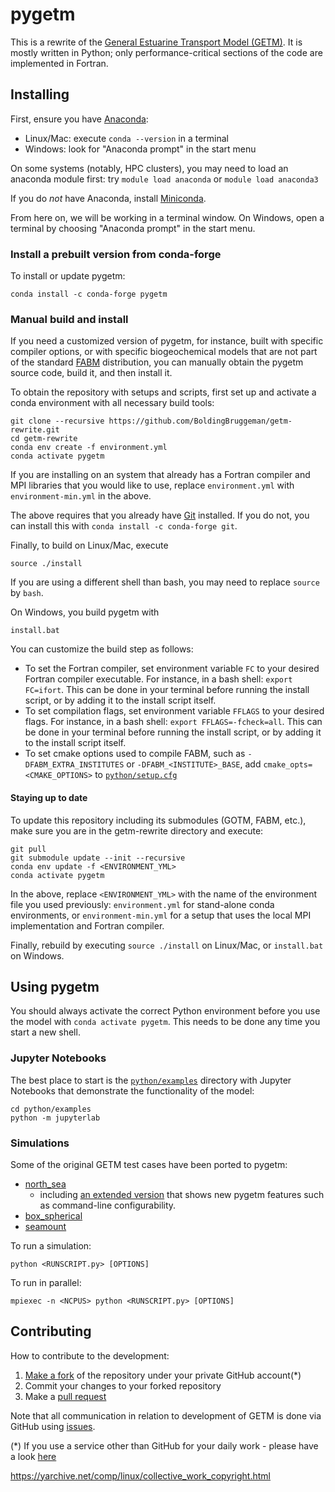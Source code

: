 # pygetm

This is a rewrite of the [General Estuarine Transport Model (GETM)](https://getm.eu).
It is mostly written in Python; only performance-critical sections of the code are
implemented in Fortran.

## Installing

First, ensure you have [Anaconda](https://docs.anaconda.com/free/anaconda/):
   - Linux/Mac: execute `conda --version` in a terminal
   - Windows: look for "Anaconda prompt" in the start menu

On some systems (notably, HPC clusters), you may need to load an anaconda module first:
try `module load anaconda` or `module load anaconda3`

If you do *not* have Anaconda, install [Miniconda](https://docs.anaconda.com/miniconda/).

From here on, we will be working in a terminal window. On Windows, open a terminal by choosing "Anaconda prompt" in the start menu.

### Install a prebuilt version from conda-forge

To install or update pygetm:

```
conda install -c conda-forge pygetm
```

### Manual build and install

If you need a customized version of pygetm, for instance, built with specific compiler
options, or with specific biogeochemical models that are not part of the standard
[FABM](https://fabm.net) distribution, you can manually obtain the pygetm source code,
build it, and then install it.

To obtain the repository with setups and scripts, first set up and activate a conda
environment with all necessary build tools:

```
git clone --recursive https://github.com/BoldingBruggeman/getm-rewrite.git
cd getm-rewrite
conda env create -f environment.yml
conda activate pygetm
```

If you are installing on an system that already has a Fortran
compiler and MPI libraries that you would like to use, replace `environment.yml` with
`environment-min.yml` in the above.

The above requires that you already have [Git](https://git-scm.com/) installed.
If you do not, you can install this with `conda install -c conda-forge git`.

Finally, to build on Linux/Mac, execute

```
source ./install
```

If you are using a different shell than bash, you may need to replace `source` by `bash`.

On Windows, you build pygetm with

```
install.bat
```

You can customize the build step as follows:
* To set the Fortran compiler, set environment variable `FC` to your desired Fortran
  compiler executable. For instance, in a bash shell: `export FC=ifort`. This can be done
  in your terminal before running the install script, or by adding it to the install
  script itself.
* To set compilation flags, set environment variable `FFLAGS` to your desired flags.
  For instance, in a bash shell: `export FFLAGS=-fcheck=all`. This can be done in your
  terminal before running the install script, or by adding it to the install script
  itself.
* To set cmake options used to compile FABM, such as `-DFABM_EXTRA_INSTITUTES` or
  `-DFABM_<INSTITUTE>_BASE`, add `cmake_opts=<CMAKE_OPTIONS>` to [`python/setup.cfg`](https://github.com/BoldingBruggeman/getm-rewrite/blob/devel/python/setup.cfg)

#### Staying up to date

To update this repository including its submodules (GOTM, FABM, etc.), make sure you are
in the getm-rewrite directory and execute:

```
git pull
git submodule update --init --recursive
conda env update -f <ENVIRONMENT_YML>
conda activate pygetm
```

In the above, replace `<ENVIRONMENT_YML>` with the name of the environment file you used
previously: `environment.yml` for stand-alone conda environments, or `environment-min.yml`
for a setup that uses the local MPI implementation and Fortran compiler.

Finally, rebuild by executing `source ./install` on Linux/Mac, or `install.bat` on Windows.

## Using pygetm

You should always activate the correct Python environment before you use the model with
`conda activate pygetm`. This needs to be done any time you start a new shell.

### Jupyter Notebooks

The best place to start is the [`python/examples`](https://github.com/BoldingBruggeman/getm-rewrite/tree/devel/python/examples)
directory with Jupyter Notebooks that demonstrate the functionality of the model:

```
cd python/examples
python -m jupyterlab
```

### Simulations

Some of the original GETM test cases have been ported to pygetm:

* [north_sea](https://github.com/BoldingBruggeman/getm-rewrite/blob/devel/python/examples/north_sea_legacy.py)
  - including [an extended version](https://github.com/BoldingBruggeman/getm-rewrite/blob/devel/python/examples/north_sea.py)
  that shows new pygetm features such as command-line configurability.
* [box_spherical](https://github.com/BoldingBruggeman/getm-rewrite/blob/devel/python/examples/box_spherical.py)
* [seamount](https://github.com/BoldingBruggeman/getm-rewrite/blob/devel/python/examples/seamount.py)

To run a simulation:

```
python <RUNSCRIPT.py> [OPTIONS]
```

To run in parallel:

```
mpiexec -n <NCPUS> python <RUNSCRIPT.py> [OPTIONS]
```

## Contributing

How to contribute to the development:

  1. [Make a fork](https://github.com/BoldingBruggeman/getm-rewrite/fork) of the
     repository under your private GitHub account(\*)
  2. Commit your changes to your forked repository
  3. Make a [pull request](https://docs.github.com/en/pull-requests/collaborating-with-pull-requests/proposing-changes-to-your-work-with-pull-requests/about-pull-requests)

Note that all communication in relation to development of GETM is done via
GitHub using [issues](https://github.com/BoldingBruggeman/tickets/issues).


(\*) If you use a service other than GitHub for your daily work - please have a
look [here](https://stackoverflow.com/questions/37672694/can-i-submit-a-pull-request-from-gitlab-com-to-github)

https://yarchive.net/comp/linux/collective_work_copyright.html
